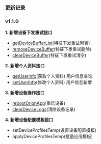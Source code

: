 ### 更新记录
### v1.1.0
**1. 新增设备下发重试接口**
- 	[getDeviceBufferList](https://www.showdoc.cc/279122901705252?page_id=1833888534974756 "getDeviceBufferList")(特征下发重试列表)
- 	[removeDeviceBuffer](https://www.showdoc.cc/279122901705252?page_id=1833903750234929 "removeDeviceBuffer")(特征下发重试删除)
- 	[clearDeviceBuffer](https://www.showdoc.cc/279122901705252?page_id=1833921791438017 "clearDeviceBuffer")(特征下发重试清空)
	
**2. 新增个人资料接口**
- 	[getUserInfo](https://www.showdoc.cc/279122901705252?page_id=1852511316678554 "getUserInfo")(获取个人资料) 用户信息查询
- 	[setUserInfo](https://www.showdoc.cc/279122901705252?page_id=1852366686117136 "setUserInfo")(修改个人资料) 用户信息新增 
	

**3. 新增设备操作接口**
- 	[rebootOrionApp](https://www.showdoc.cc/279122901705252?page_id=1857567952035979 "rebootOrionApp")(重启设备)
- 	[clearDeviceLogs](https://www.showdoc.cc/279122901705252?page_id=2051684822389836 "clearDeviceLogs")(清除设备记录)

**4. 新增设备配置模板接口**
-   setDeviceProfilesTemp(设置设备配置模板)
-   applyDeviceProfilesTemp(批量应用模板)
